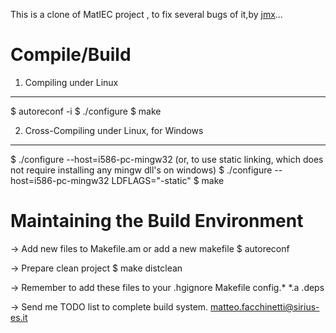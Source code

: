 This is a clone of MatIEC project , to fix several bugs of it,by [jmx](mxj0157@gmail.com)...

Compile/Build 
=============

1) Compiling under Linux
------------------------
$ autoreconf -i
$ ./configure
$ make


2) Cross-Compiling under Linux, for Windows
-------------------------------------------
$ ./configure  --host=i586-pc-mingw32
(or, to use static linking, which does not require installing any mingw dll's on windows)
$ ./configure  --host=i586-pc-mingw32 LDFLAGS="-static"
$ make





Maintaining the Build Environment
=================================
-> Add new files to Makefile.am or add a new makefile
$ autoreconf


-> Prepare clean project
$ make distclean



-> Remember to add these files to your .hgignore
	Makefile
	config.*
	*.a
	.deps


-> Send me TODO list to complete build system.
	matteo.facchinetti@sirius-es.it

